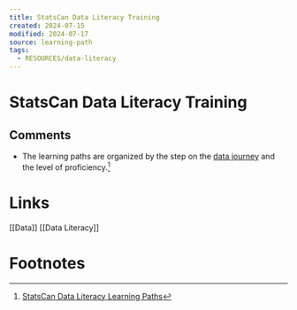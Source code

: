 ```yaml
---
title: StatsCan Data Literacy Training
created: 2024-07-15
modified: 2024-07-17
source: learning-path
tags:
  - RESOURCES/data-literacy
---
```

# StatsCan Data Literacy Training

## Comments
- The learning paths are organized by the step on the [data journey](https://www.statcan.gc.ca/en/wtc/data-literacy/journey) and the level of proficiency.[^1]
# Links
[[Data]]
[[Data Literacy]]
# Footnotes

[^1]: [StatsCan Data Literacy Learning Paths](https://www.statcan.gc.ca/en/wtc/data-literacy/catalogue/learning-path)
